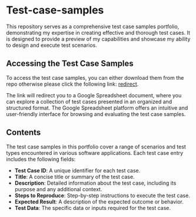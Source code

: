 # Test-case-samples

This repository serves as a comprehensive test case samples portfolio, demonstrating my expertise in creating effective and thorough test cases. It is designed to provide a preview of my capabilities and showcase my ability to design and execute test scenarios.

## Accessing the Test Case Samples
To access the test case samples, you can either download them from the repo otherwise please click the following link: [redirect]([https://docs.google.com/spreadsheets/d/1xZfqnTAUwk_6Iv3e6qZ-ucyeBKe9FoT7UNw6jTFqFas/edit#gid=1782426651](https://docs.google.com/spreadsheets/d/1xZfqnTAUwk_6Iv3e6qZ-ucyeBKe9FoT7UNw6jTFqFas/edit?usp=sharing)).


The link will redirect you to a Google Spreadsheet document, where you can explore a collection of test cases presented in an organized and structured format. The Google Spreadsheet platform offers an intuitive and user-friendly interface for browsing and evaluating the test case samples.

## Contents
The test case samples in this portfolio cover a range of scenarios and test types encountered in various software applications. Each test case entry includes the following fields:

- **Test Case ID**: A unique identifier for each test case.
- **Title**: A concise title or summary of the test case.
- **Description**: Detailed information about the test case, including its purpose and any additional context.
- **Steps to Reproduce**: Step-by-step instructions to execute the test case.
- **Expected Result**: A description of the expected outcome or behavior.
- **Test Data**: The specific data or inputs required for the test case.
